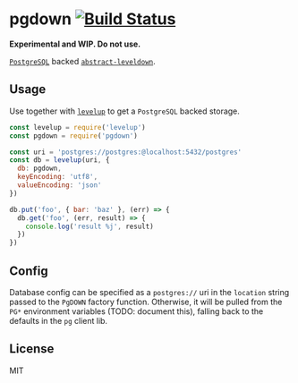 # pgdown [![Build Status](https://travis-ci.org/ralphtheninja/pgdown.svg?branch=master)](https://travis-ci.org/ralphtheninja/pgdown)

**Experimental and WIP. Do not use.**

[`PostgreSQL`](http://www.postgresql.org/) backed [`abstract-leveldown`](https://github.com/Level/abstract-leveldown).

## Usage

Use together with [`levelup`](https://github.com/Level/levelup) to get a `PostgreSQL` backed storage.

```js
const levelup = require('levelup')
const pgdown = require('pgdown')

const uri = 'postgres://postgres:@localhost:5432/postgres'
const db = levelup(uri, {
  db: pgdown,
  keyEncoding: 'utf8',
  valueEncoding: 'json'
})

db.put('foo', { bar: 'baz' }, (err) => {
  db.get('foo', (err, result) => {
    console.log('result %j', result)
  })
})
```

## Config

Database config can be specified as a `postgres://` uri in the `location` string passed to the `PgDOWN` factory function. Otherwise, it will be pulled from the `PG*` environment variables (TODO: document this), falling back to the defaults in the `pg` client lib.


## License
MIT
